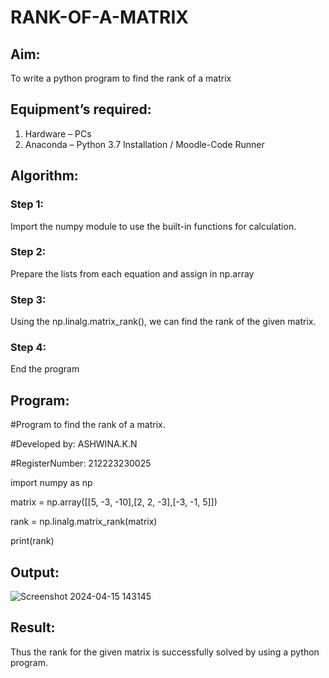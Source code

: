 # RANK-OF-A-MATRIX
## Aim:
To write a python program to find the rank of a matrix
## Equipment’s required:
1. 	Hardware – PCs
2. 	Anaconda – Python 3.7 Installation / Moodle-Code Runner
## Algorithm:
### Step 1:
Import the numpy module to use the built-in functions for calculation.

### Step 2:
Prepare the lists from each equation and assign in np.array

### Step 3:
Using the np.linalg.matrix_rank(), we can find the rank of the given matrix.

### Step 4:
End the program
## Program:
#Program to find the rank of a matrix.

#Developed by: ASHWINA.K.N

#RegisterNumber: 212223230025

import numpy as np

matrix = np.array([[5, -3, -10],[2, 2, -3],[-3, -1, 5]])

rank = np.linalg.matrix_rank(matrix)

print(rank)


## Output:
![Screenshot 2024-04-15 143145](https://github.com/Ashwinakn/RANK-OF-A-MATRIX/assets/152128332/104e2381-e6e8-4de6-b09b-558b33ffd74a)

## Result:
Thus the rank for the given matrix is successfully solved by  using a python program.

